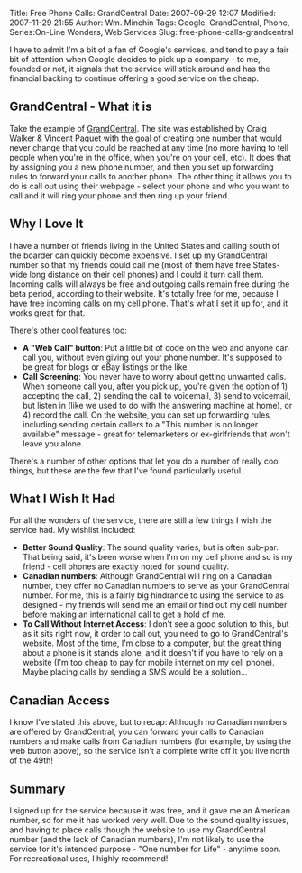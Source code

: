 Title: Free Phone Calls: GrandCentral
Date: 2007-09-29 12:07
Modified: 2007-11-29 21:55
Author: Wm. Minchin
Tags: Google, GrandCentral, Phone, Series:On-Line Wonders, Web Services
Slug: free-phone-calls-grandcentral

I have to admit I'm a bit of a fan of Google's services, and tend to pay
a fair bit of attention when Google decides to pick up a company - to
me, founded or not, it signals that the service will stick around and
has the financial backing to continue offering a good service on the
cheap.

## GrandCentral - What it is

Take the example of [GrandCentral](http://www.grandcentral.com). The
site was established by Craig Walker & Vincent Paquet with the goal of
creating one number that would never change that you could be reached at
any time (no more having to tell people when you're in the office, when
you're on your cell, etc). It does that by assigning you a new phone
number, and then you set up forwarding rules to forward your calls to
another phone. The other thing it allows you to do is call out using
their webpage - select your phone and who you want to call and it will
ring your phone and then ring up your friend.

## Why I Love It

I have a number of friends living in the United States and calling south
of the boarder can quickly become expensive. I set up my GrandCentral
number so that my friends could call me (most of them have free
States-wide long distance on their cell phones) and I could it turn call
them. Incoming calls will always be free and outgoing calls remain free
during the beta period, according to their website. It's totally free
for me, because I have free incoming calls on my cell phone. That's what
I set it up for, and it works great for that.

There's other cool features too:

- **A "Web Call" button**: Put a little bit of code on the web and anyone can
  call you, without even giving out your phone number. It's supposed to be
  great for blogs or eBay listings or the like.
- **Call Screening**: You never have to worry about getting unwanted calls.
  When someone call you, after you pick up, you're given the option of 1)
  accepting the call, 2) sending the call to voicemail, 3) send to voicemail,
  but listen in (like we used to do with the answering machine at home), or 4)
  record the call. On the website, you can set up forwarding rules, including
  sending certain callers to a "This number is no longer available" message -
  great for telemarketers or ex-girlfriends that won't leave you alone.

There's a number of other options that let you do a number of really
cool things, but these are the few that I've found particularly useful.

## What I Wish It Had

For all the wonders of the service, there are still a few things I wish
the service had. My wishlist included:

- **Better Sound Quality**: The sound quality varies, but is often sub-par.
  That being said, it's been worse when I'm on my cell phone and so is my
  friend - cell phones are exactly noted for sound quality.
- **Canadian numbers**: Although GrandCentral will ring on a Canadian number,
  they offer no Canadian numbers to serve as your GrandCentral number. For me,
  this is a fairly big hindrance to using the service to as designed - my
  friends will send me an email or find out my cell number before making an
  international call to get a hold of me.
- **To Call Without Internet Access**: I don't see a good solution to this, but
  as it sits right now, it order to call out, you need to go to GrandCentral's
  website. Most of the time, I'm close to a computer, but the great thing about
  a phone is it stands alone, and it doesn't if you have to rely on a website
  (I'm too cheap to pay for mobile internet on my cell phone). Maybe placing
  calls by sending a SMS would be a solution...

## Canadian Access

I know I've stated this above, but to recap: Although no Canadian
numbers are offered by GrandCentral, you can forward your calls to
Canadian numbers and make calls from Canadian numbers (for example, by
using the web button above), so the service isn't a complete write off
it you live north of the 49th!

## Summary

I signed up for the service because it was free, and it gave me an
American number, so for me it has worked very well. Due to the sound
quality issues, and having to place calls though the website to use my
GrandCentral number (and the lack of Canadian numbers), I'm not likely
to use the service for it's intended purpose - "One number for Life" -
anytime soon. For recreational uses, I highly recommend!
